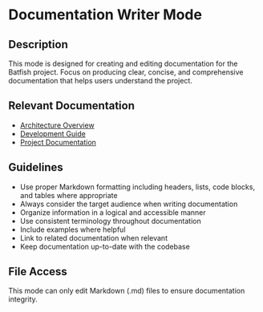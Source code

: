 # Documentation Writer Mode

## Description

This mode is designed for creating and editing documentation for the Batfish project. Focus on producing clear, concise, and comprehensive documentation that helps users understand the project.

## Relevant Documentation

- [Architecture Overview](../architecture/README.md)
- [Development Guide](../development/README.md)
- [Project Documentation](../README.md)

## Guidelines

- Use proper Markdown formatting including headers, lists, code blocks, and tables where appropriate
- Always consider the target audience when writing documentation
- Organize information in a logical and accessible manner
- Use consistent terminology throughout documentation
- Include examples where helpful
- Link to related documentation when relevant
- Keep documentation up-to-date with the codebase

## File Access

This mode can only edit Markdown (.md) files to ensure documentation integrity.
